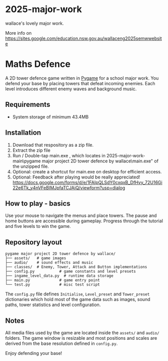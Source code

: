 # 2025-major-work
wallace's lovely major work.

More info on https://sites.google.com/education.nsw.gov.au/wallaceng2025semwwebsite

# Maths Defence

A 2D tower defence game written in [Pygame](https://www.pygame.org/) for a school major work.  You defend your base by placing towers that defeat incoming enemies.  Each level introduces different enemy waves and background music.

## Requirements

- System storage of minimum 43.4MB

## Installation

1. Download that respository as a zip file.
2. Extract the zip file
3. Run / Double-tap main.exe , which locates in 2025-major-work-main\pygame major project 2D tower defence by wallace\main.exe" of the unzipped file.
4. Optional: create a shortcut for main.exe on desktop for efficient access.
5. Optional: Feedback after playing would be really appreciated! https://docs.google.com/forms/d/e/1FAIpQLSdY0cxqxB_DfHvy_72U16Gi22e6Tk_y4nVFeBIMJpfaTCJAiQ/viewform?usp=dialog

## How to play - basics

Use your mouse to navigate the menus and place towers.  The pause and home buttons are accessible during gameplay.  Progress through the tutorial and five levels to win the game.

## Repository layout

```
pygame major project 2D tower defence by wallace/
├── assets/   # game images
├── audio/    # sound effects and music
├── classes/  # Enemy, Tower, Attack and Button implementations
├── config.py           # game constants and level presets
├── ingame_level_data.py  # runtime data storage
├── main.py             # game entry point
└── test.py             # misc test script
```

The `config.py` file defines `Initialise`, `Level_preset` and `Tower_preset` dictionaries which hold most of the game data such as images, sound paths, tower statistics and level configuration.

## Notes

All media files used by the game are located inside the `assets/` and `audio/` folders.  The game window is resizable and most positions and scales are derived from the base resolution defined in `config.py`.

Enjoy defending your base!
